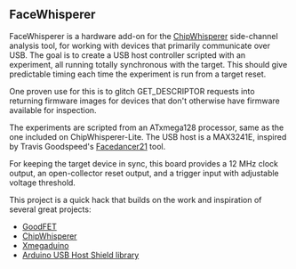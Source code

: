 FaceWhisperer
-------------

FaceWhisperer is a hardware add-on for the [ChipWhisperer](https://newae.com/tools/chipwhisperer/) side-channel analysis tool, for working with devices that primarily communicate over USB. The goal is to create a USB host controller scripted with an experiment, all running totally synchronous with the target. This should give predictable timing each time the experiment is run from a target reset.

One proven use for this is to glitch GET_DESCRIPTOR requests into returning firmware images for devices that don't otherwise have firmware available for inspection.

The experiments are scripted from an ATxmega128 processor, same as the one included on ChipWhisperer-Lite. The USB host is a MAX3241E, inspired by Travis Goodspeed's [Facedancer21](http://goodfet.sourceforge.net/hardware/facedancer21/) tool.

For keeping the target device in sync, this board provides a 12 MHz clock output, an open-collector reset output, and a trigger input with adjustable voltage threshold.

This project is a quick hack that builds on the work and inspiration of several great projects:

- [GoodFET](http://goodfet.sourceforge.net)
- [ChipWhisperer](https://newae.com/tools/chipwhisperer)
- [Xmegaduino](https://github.com/Xmegaduino/Xmegaduino)
- [Arduino USB Host Shield library](https://github.com/felis/USB_Host_Shield_2.0)
